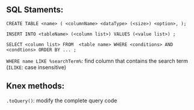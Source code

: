 ## SQL Staments:

`CREATE TABLE <name> (
    <columnName> <dataType> (<size>) <option>,
);`

`INSERT INTO <tableName> (<column list>) VALUES (<value list>) ;`

`SELECT <column list> FROM  <table name> WHERE <conditions> AND <condtions> ORDER BY ... ;`

`WHERE name LIKE %searchTerm%`: find column that contains the search term (`ILIKE`: case insensitive)

## Knex methods:

`.toQuery()`: modify the complete query code
